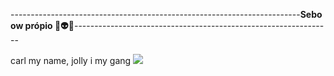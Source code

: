 ------------------------------------------------------------------------**Sebo ow própio 🐯👽🧙**----------------------------------------------------------------

carl my name, jolly i my gang
![](https://i.giphy.com/media/v1.Y2lkPTc5MGI3NjExejhvYzA2bXBvaDRuNGZzd241Y2RuMm84OWdlbXB4bnZ5eDRpYml2YSZlcD12MV9pbnRlcm5hbF9naWZfYnlfaWQmY3Q9Zw/AFpGh0Lor1o03GXxFq/giphy.gif)
